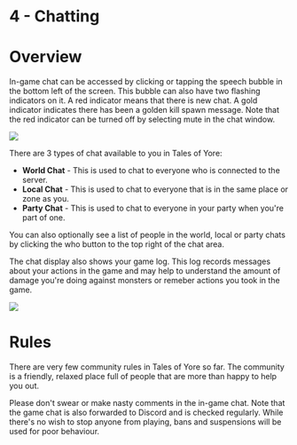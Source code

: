 # 4 - Chatting
# Overview
In-game chat can be accessed by clicking or tapping the speech bubble in the bottom left of the screen. This bubble can also have two flashing indicators on it. A red indicator means that there is new chat. A gold indicator indicates there has been a golden kill spawn message. Note that the red indicator can be turned off by selecting mute in the chat window.

![]({{DOC_PATH}}a1888ec6ddfd3710494e61bf4573e7d3.png)

There are 3 types of chat available to you in Tales of Yore:

* **World Chat** - This is used to chat to everyone who is connected to the server. 
* **Local Chat** - This is used to chat to everyone that is in the same place or zone as you. 
* **Party Chat** - This is used to chat to everyone in your party when you're part of one.

You can also optionally see a list of people in the world, local or party chats by clicking the who button to the top right of the chat area.

The chat display also shows your game log. This log records messages about your actions in the game and may help to understand the amount of damage you're doing against monsters or remeber actions you took in the game.

![]({{DOC_PATH}}de4a03f47e848fcde12ea42e7a76cf27.png)
# Rules
There are very few community rules in Tales of Yore so far. The community is a friendly, relaxed place full of people that are more than happy to help you out. 

Please don't swear or make nasty comments in the in-game chat. Note that the game chat is also forwarded to Discord and is checked regularly. While there's no wish to stop anyone from playing, bans and suspensions will be used for poor behaviour.
